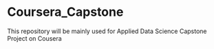 # Coursera_Capstone
This repository will be mainly used for Applied Data Science Capstone Project on Cousera
